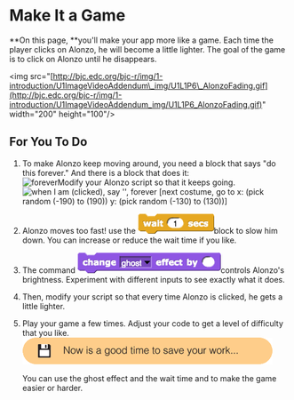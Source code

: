 # Make It a Game

**On this page, **you'll make your app more like a game. Each time the player clicks on Alonzo, he will become a little lighter. The goal of the game is to click on Alonzo until he disappears.

&lt;img src="[http://bjc.edc.org/bjc-r/img/1-introduction/U1ImageVideoAddendum\_img/U1L1P6\_AlonzoFading.gif](http://bjc.edc.org/bjc-r/img/1-introduction/U1ImageVideoAddendum_img/U1L1P6_AlonzoFading.gif)" width="200" height="100"/&gt;

## For You To Do

1. To make Alonzo keep moving around, you need a block that says "do this forever." And there is a block that does it:  
   ![](http://bjc.edc.org/bjc-r/img/1-introduction/forever.png "forever")Modify your Alonzo script so that it keeps going.  
   ![](http://bjc.edc.org/bjc-r/img/1-introduction/U1ImageVideoAddendum_img/U1L1P6_toofast.png "when I am \(clicked\), say &apos;&apos;, forever \[next costume, go to x: \(pick random \(-190\) to \(190\)\) y: \(pick random \(-130\) to \(130\)\)\]")

1. Alonzo moves too fast! use the ![](/assets/wait1.png)block to slow him down. You can increase or reduce the wait time if you like.
2. The command ![](/blocks/changeGhost.png)controls Alonzo's brightness. Experiment with different inputs to see exactly what it does.
3. Then, modify your script so that every time Alonzo is clicked, he gets a little lighter.
4. Play your game a few times. Adjust your code to get a level of difficulty that you like.![](/assets/save.png)

     You can use the ghost effect and the wait time and to make the game easier or harder.





